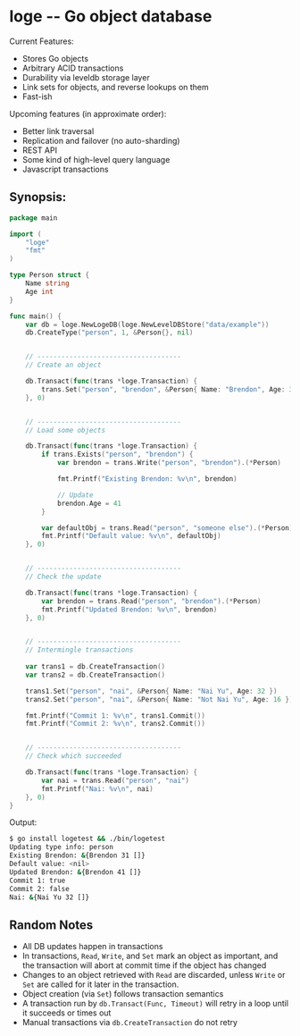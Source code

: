 loge -- Go object database
==========================

Current Features:

* Stores Go objects
* Arbitrary ACID transactions
* Durability via leveldb storage layer
* Link sets for objects, and reverse lookups on them
* Fast-ish

Upcoming features (in approximate order):

* Better link traversal
* Replication and failover (no auto-sharding)
* REST API
* Some kind of high-level query language
* Javascript transactions


Synopsis:
---------

```go
package main

import (
	"loge"
	"fmt"
)

type Person struct {
	Name string
	Age int
}

func main() {
	var db = loge.NewLogeDB(loge.NewLevelDBStore("data/example"))
	db.CreateType("person", 1, &Person{}, nil)


	// ------------------------------------
	// Create an object

	db.Transact(func(trans *loge.Transaction) {
		trans.Set("person", "brendon", &Person{ Name: "Brendon", Age: 31 })
	}, 0)


	// ------------------------------------
	// Load some objects

	db.Transact(func(trans *loge.Transaction) {
		if trans.Exists("person", "brendon") {
			var brendon = trans.Write("person", "brendon").(*Person)

			fmt.Printf("Existing Brendon: %v\n", brendon)

			// Update
			brendon.Age = 41
		}

		var defaultObj = trans.Read("person", "someone else").(*Person)
		fmt.Printf("Default value: %v\n", defaultObj)
	}, 0)


	// ------------------------------------
	// Check the update

	db.Transact(func(trans *loge.Transaction) {
		var brendon = trans.Read("person", "brendon").(*Person)
		fmt.Printf("Updated Brendon: %v\n", brendon)
	}, 0)


	// ------------------------------------
	// Intermingle transactions
	
	var trans1 = db.CreateTransaction()
	var trans2 = db.CreateTransaction()

	trans1.Set("person", "nai", &Person{ Name: "Nai Yu", Age: 32 })
	trans2.Set("person", "nai", &Person{ Name: "Not Nai Yu", Age: 16 })

	fmt.Printf("Commit 1: %v\n", trans1.Commit())
	fmt.Printf("Commit 2: %v\n", trans2.Commit())


	// ------------------------------------
	// Check which succeeded

	db.Transact(func(trans *loge.Transaction) {
		var nai = trans.Read("person", "nai")
		fmt.Printf("Nai: %v\n", nai)
	}, 0)
}
```

Output:

```bash
$ go install logetest && ./bin/logetest 
Updating type info: person
Existing Brendon: &{Brendon 31 []}
Default value: <nil>
Updated Brendon: &{Brendon 41 []}
Commit 1: true
Commit 2: false
Nai: &{Nai Yu 32 []}
```

Random Notes
------------

* All DB updates happen in transactions
* In transactions, `Read`, `Write`, and `Set` mark an object as important, and the transaction will abort at commit time if the object has changed
* Changes to an object retrieved with `Read` are discarded, unless `Write` or `Set` are called for it later in the transaction.
* Object creation (via `Set`) follows transaction semantics
* A transaction run by `db.Transact(Func, Timeout)` will retry in a loop until it succeeds or times out
* Manual transactions via `db.CreateTransaction` do not retry
